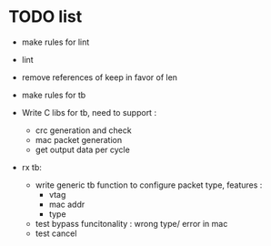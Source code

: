 # TODO list

- make rules for lint
- lint
- remove references of keep in favor of len
- make rules for tb

- Write C libs for tb, need to support :
    - crc generation and check
    - mac packet generation
    - get output data per cycle

- rx tb:
    - write generic tb function to configure packet type,
    features :
        - vtag 
        - mac addr
        - type 
    - test bypass funcitonality : wrong type/ error in mac
    - test cancel


